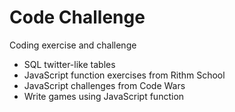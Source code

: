 # Code Challenge
Coding exercise and challenge

- SQL twitter-like tables
- JavaScript function exercises from Rithm School
- JavaScript challenges from Code Wars
- Write games using JavaScript function
